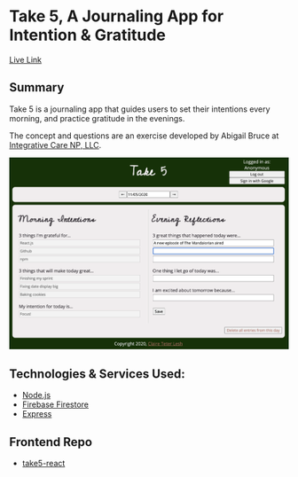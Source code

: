 # Take 5, A Journaling App for Intention & Gratitude
[Live Link](https://take5-react.vercel.app/)

## Summary
Take 5 is a journaling app that guides users to set their intentions every morning, and practice gratitude in the evenings.

The concept and questions are an exercise developed by Abigail Bruce at [Integrative Care NP, LLC](https://www.integrativemindbody.com/).

![Screenshot of app](/screenshots/Demo.png)

## Technologies & Services Used:
- [Node.js](https://nodejs.org/en/)
- [Firebase Firestore](https://firebase.google.com/docs/firestore)
- [Express](https://expressjs.com/)

## Frontend Repo
- [take5-react](https://github.com/cteterita/take5-react)
